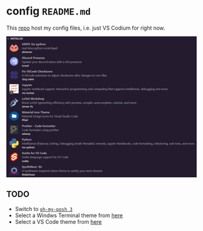 # config `README.md`

This [repo](https://github.com/Yukino-Ai/config) host my config files, i.e. just VS Codium for right now.

![extensions.png](VS-Codium/extensions.png)

## TODO

- Switch to [`oh-my-posh 3`](https://github.com/JanDeDobbeleer/oh-my-posh)
- Select a Windws Terminal theme from [here](https://terminalsplash.com/)
- Select a VS Code theme from [here](https://glitchbone.github.io/vscode-base16-term/#/)
